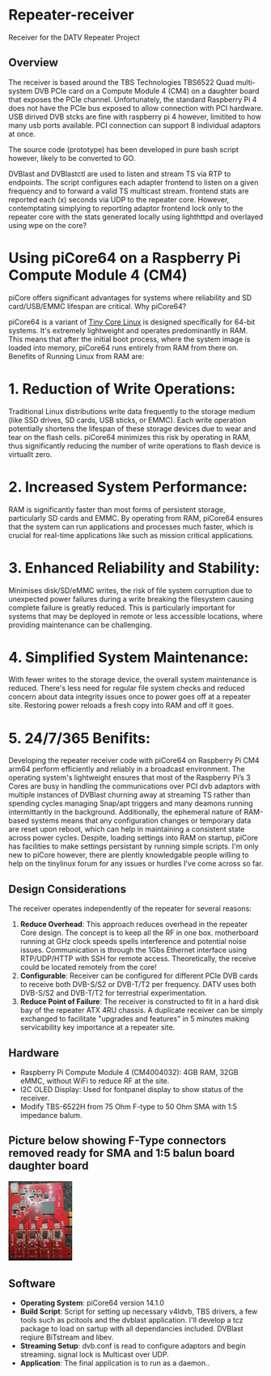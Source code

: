 # Repeater-receiver
Receiver for the DATV Repeater Project

## Overview
The receiver is based around the TBS Technologies TBS6522 Quad multi-system DVB PCIe card on a Compute Module 4 (CM4) on a daughter board that exposes the PCIe channel. Unfortunately, the standard Raspberry Pi 4 does not have the PCIe bus exposed to allow connection with PCI hardware. USB dirived DVB stcks are fine with raspberry pi 4 however, limitited to how many usb ports available. PCI connection can support 8 individual adaptors at once.

The source code (prototype) has been developed in pure bash script however, likely to be converted to GO. 

DVBlast and DVBlastctl are used to listen and stream TS via RTP to endpoints. The script configures each adapter frontend to listen on a given frequency and to forward a valid TS multicast stream. frontend stats are reported each (x) seconds via UDP to the repeater core. However, contemptating simplying to reporting adaptor frontend lock only to the repeater core with the stats generated locally using lighthttpd and overlayed using wpe on the core?

# Using piCore64 on a Raspberry Pi Compute Module 4 (CM4) 
piCore offers significant advantages for systems where reliability and SD card/USB/EMMC lifespan are critical.  Why piCore64?

piCore64 is a variant of [Tiny Core Linux](http://tinycorelinux.net/) is designed specifically for 64-bit systems. It's extremely lightweight and operates predominantly in RAM. This means that after the initial boot process, where the system image is loaded into memory, piCore64 runs entirely from RAM from there on. Benefits of Running Linux from RAM are:

# 1. Reduction of Write Operations:
Traditional Linux distributions write data frequently to the storage medium (like SSD drives, SD cards, USB sticks, or EMMC). Each write operation potentially shortens the lifespan of these storage devices due to wear and tear on the flash cells. piCore64 minimizes this risk by operating in RAM, thus significantly reducing the number of write operations to flash device is virtuallt zero.

# 2. Increased System Performance:
RAM is significantly faster than most forms of persistent storage, particularly SD cards and EMMC. By operating from RAM, piCore64 ensures that the system can run applications and processes much faster, which is crucial for real-time applications like such as mission critical applications.

# 3. Enhanced Reliability and Stability:
Minimises disk/SD/eMMC writes, the risk of file system corruption due to unexpected power failures during a write breaking the filesystem causing complete failure is greatly reduced. This is particularly important for systems that may be deployed in remote or less accessible locations, where providing maintenance can be challenging.

# 4. Simplified System Maintenance:
With fewer writes to the storage device, the overall system maintenance is reduced. There's less need for regular file system checks and reduced concern about data integrity issues once to power goes off at a repeater site. Restoring power reloads a fresh copy into RAM and off it goes.
# 5. 24/7/365 Benifits:
Developing the repeater receiver code with piCore64 on Raspberry Pi CM4 arm64 perform efficiently and reliably in a broadcast environment. The operating system's lightweight ensures that most of the Raspberry Pi’s 3 Cores are busy in handling the communications over PCI dvb adaptors with multiple instances of DVBlast churning away at streaming TS rather than spending cycles managing Snap/apt triggers and many deamons running intermittantly in the background. Additionally, the ephemeral nature of RAM-based systems means that any configuration changes or temporary data are reset upon reboot, which can help in maintaining a consistent state across power cycles. Despite, loading settings into RAM on startup, piCore has facilities to make settings persistant by running simple scripts. I'm only new to piCore however, there are plently knowledgable people willing to help on the tinylinux forum for any issues or hurdles I've come across so far.

## Design Considerations
The receiver operates independently of the repeater for several reasons:
1. **Reduce Overhead**: This approach reduces overhead in the repeater Core design. The concept is to keep all the RF in one box. motherboard running at GHz clock speeds spells interference and potential noise issues. Communication is through the 1Gbs Ethernet interface using RTP/UDP/HTTP with SSH for remote access.  Theoretically, the receive could be located remotely from the core!
2. **Configurable**: Receiver can be configured for different PCIe DVB cards to receive both DVB-S/S2 or DVB-T/T2 per frequency. DATV uses both DVB-S/S2 and DVB-T/T2 for terrestrial experimentation.
3. **Reduce Point of Failure**: The receiver is constructed to fit in a hard disk bay of the repeater ATX 4RU chassis. A duplicate receiver can be simply exchanged to facilitate "upgrades and features" in 5 minutes making servicability key importance at a repeater site.

## Hardware
- Raspberry Pi Compute Module 4 (CM4004032): 4GB RAM, 32GB eMMC, without WiFi to reduce RF at the site.
- I2C OLED Display: Used for fontpanel display to show status of the receiver.
- Modify TBS-6522H from 75 Ohm F-type to 50 Ohm SMA with 1:5 impedance balum.
## Picture below showing F-Type connectors removed ready for SMA and 1:5 balun board daughter board

<img src="/docs/images/TBS-6522H-noFtypes.jpg" width="25%">
  
## Software
- **Operating System**: piCore64 version 14.1.0 
- **Build Script**: Script for setting up necessary v4ldvb, TBS drivers, a few tools such as pcitools and the dvblast application. I'll develop a tcz package to load on sartup with all dependancies included. DVBlast reqiure BiTstream and libev.
- **Streaming Setup**: dvb.conf is read to configure adaptors and begin streaming.  signal lock is Multicast over UDP.
- **Application**: The final application is to run as a daemon.. 

